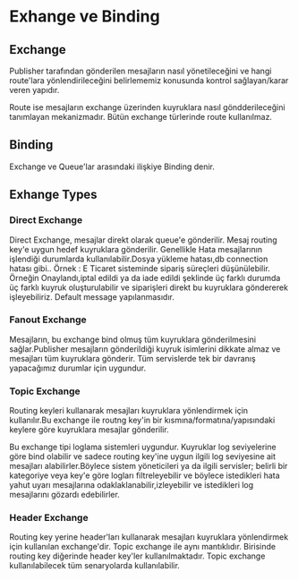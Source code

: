 # Exhange ve Binding

## Exchange

Publisher tarafından gönderilen mesajların nasıl yönetileceğini ve hangi route'lara yönlendirileceğini belirlememiz konusunda kontrol sağlayan/karar veren yapıdır.

Route ise mesajların exchange üzerinden kuyruklara nasıl göndderileceğini tanımlayan mekanizmadır. Bütün exchange türlerinde route kullanılmaz.

## Binding

Exchange ve Queue'lar arasındaki ilişkiye Binding denir.

## Exhange Types

### Direct Exchange
Direct Exchange, mesajlar direkt olarak queue'e gönderilir.
Mesaj routing key'e uygun hedef kuyruklara gönderilir. Genellikle Hata mesajlarının işlendiği durumlarda kullanılabilir.Dosya yükleme hatası,db connection hatası gibi..
Örnek : E Ticaret sisteminde sipariş süreçleri düşünülebilir. Örneğin Onaylandı,iptal edildi ya da iade edildi şeklinde üç farklı durumda üç farklı kuyruk oluşturulabilir ve siparişleri direkt bu kuyruklara göndererek işleyebiliriz.
Default message yapılanmasıdır.

### Fanout Exchange

Mesajların, bu exchange bind olmuş tüm kuyruklara gönderilmesini sağlar.Publisher mesajların gönderildiği kuyruk isimlerini dikkate almaz ve mesajları tüm kuyruklara gönderir.
Tüm servislerde tek bir davranış yapacağımız durumlar için uygundur. 

### Topic Exchange

Routing keyleri kullanarak mesajları kuyruklara yönlendirmek için kullanılır.Bu exchange ile routng key'in bir kısmına/formatına/yapısındaki keylere göre kuyruklara mesajlar gönderilir.

Bu exchange tipi loglama sistemleri uygundur. Kuyruklar log seviyelerine göre bind olabilir ve sadece routing key'ine uygun ilgili log seviyesine ait mesajları alabilirler.Böylece sistem yöneticileri ya da ilgili servisler; belirli bir kategoriye veya key'e göre logları filtreleyebilir ve böylece istedikleri hata yahut uyarı mesajlarına odaklaklanabilir,izleyebilir ve istedikleri log mesajlarını gözardı edebilirler.

### Header Exchange

Routing key yerine header'ları kullanarak mesajları kuyruklara yönlendirmek için kullanılan exchange'dir. Topic exchange ile aynı mantıklıdır. Birisinde routing key diğerinde header key'ler kullanılmaktadır.
Topic exchange kullanılabilecek tüm senaryolarda kullanılabilir.